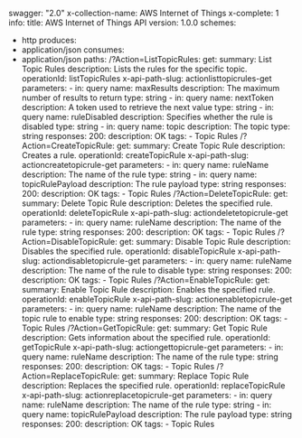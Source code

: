 swagger: "2.0"
x-collection-name: AWS Internet of Things
x-complete: 1
info:
  title: AWS Internet of Things API
  version: 1.0.0
schemes:
- http
produces:
- application/json
consumes:
- application/json
paths:
  /?Action=ListTopicRules:
    get:
      summary: List Topic Rules
      description: Lists the rules for the specific topic.
      operationId: listTopicRules
      x-api-path-slug: actionlisttopicrules-get
      parameters:
      - in: query
        name: maxResults
        description: The maximum number of results to return
        type: string
      - in: query
        name: nextToken
        description: A token used to retrieve the next value
        type: string
      - in: query
        name: ruleDisabled
        description: Specifies whether the rule is disabled
        type: string
      - in: query
        name: topic
        description: The topic
        type: string
      responses:
        200:
          description: OK
      tags:
      - Topic Rules
  /?Action=CreateTopicRule:
    get:
      summary: Create Topic Rule
      description: Creates a rule.
      operationId: createTopicRule
      x-api-path-slug: actioncreatetopicrule-get
      parameters:
      - in: query
        name: ruleName
        description: The name of the rule
        type: string
      - in: query
        name: topicRulePayload
        description: The rule payload
        type: string
      responses:
        200:
          description: OK
      tags:
      - Topic Rules
  /?Action=DeleteTopicRule:
    get:
      summary: Delete Topic Rule
      description: Deletes the specified rule.
      operationId: deleteTopicRule
      x-api-path-slug: actiondeletetopicrule-get
      parameters:
      - in: query
        name: ruleName
        description: The name of the rule
        type: string
      responses:
        200:
          description: OK
      tags:
      - Topic Rules
  /?Action=DisableTopicRule:
    get:
      summary: Disable Topic Rule
      description: Disables the specified rule.
      operationId: disableTopicRule
      x-api-path-slug: actiondisabletopicrule-get
      parameters:
      - in: query
        name: ruleName
        description: The name of the rule to disable
        type: string
      responses:
        200:
          description: OK
      tags:
      - Topic Rules
  /?Action=EnableTopicRule:
    get:
      summary: Enable Topic Rule
      description: Enables the specified rule.
      operationId: enableTopicRule
      x-api-path-slug: actionenabletopicrule-get
      parameters:
      - in: query
        name: ruleName
        description: The name of the topic rule to enable
        type: string
      responses:
        200:
          description: OK
      tags:
      - Topic Rules
  /?Action=GetTopicRule:
    get:
      summary: Get Topic Rule
      description: Gets information about the specified rule.
      operationId: getTopicRule
      x-api-path-slug: actiongettopicrule-get
      parameters:
      - in: query
        name: ruleName
        description: The name of the rule
        type: string
      responses:
        200:
          description: OK
      tags:
      - Topic Rules
  /?Action=ReplaceTopicRule:
    get:
      summary: Replace Topic Rule
      description: Replaces the specified rule.
      operationId: replaceTopicRule
      x-api-path-slug: actionreplacetopicrule-get
      parameters:
      - in: query
        name: ruleName
        description: The name of the rule
        type: string
      - in: query
        name: topicRulePayload
        description: The rule payload
        type: string
      responses:
        200:
          description: OK
      tags:
      - Topic Rules